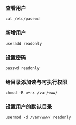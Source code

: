 ### 查看用户
```shell
cat /etc/passwd
```

### 新增用户
```shell
useradd readonly
```

### 设置密码
```shell
passwd readonly
```

### 给目录添加读与可执行权限
```shell
chmod -R o+rx /var/www/
```

### 设置用户的默认目录
```shell
usermod -d /var/www/ readonly
```
